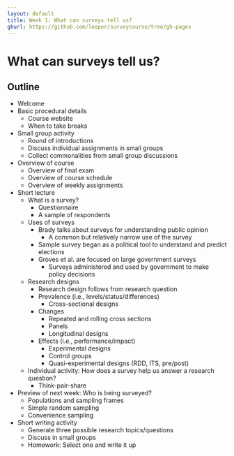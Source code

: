 ```yaml
---
layout: default
title: Week 1: What can surveys tell us?
ghurl: https://github.com/leeper/surveycourse/tree/gh-pages
---
```


# What can surveys tell us? #

## Outline ##

 - Welcome
 - Basic procedural details
   - Course website
   - When to take breaks
 - Small group activity
   - Round of introductions
   - Discuss individual assignments in small groups
   - Collect commonalities from small group discussions
 - Overview of course
   - Overview of final exam
   - Overview of course schedule
   - Overview of weekly assignments
 - Short lecture
   - What is a survey?
     - Questionnaire
     - A sample of respondents
   - Uses of surveys
     - Brady talks about surveys for understanding public opinion
       - A common but relatively narrow use of the survey
     - Sample survey began as a political tool to understand and predict elections
     - Groves et al. are focused on large government surveys
       - Surveys administered and used by government to make policy decisions
   - Research designs
     - Research design follows from research question
     - Prevalence (i.e., levels/status/differences)
       - Cross-sectional designs
     - Changes
       - Repeated and rolling cross sections
       - Panels
       - Longitudinal designs
     - Effects (i.e., performance/impact)
       - Experimental designs
       - Control groups
       - Quasi-experimental designs (RDD, ITS, pre/post)
   - Individual activity: How does a survey help us answer a research question?
     - Think-pair-share
 - Preview of next week: Who is being surveyed?
   - Populations and sampling frames
   - Simple random sampling
   - Convenience sampling
 - Short writing activity
   - Generate three possible research topics/questions
   - Discuss in small groups
   - Homework: Select one and write it up
 

